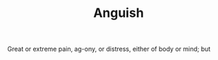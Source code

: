 ---
title: Anguish
letter: A
permalink: "/definitions/anguish.html"
body: Great or extreme pain, ag-ony, or distress, either of body or mind; but
published_at: '2018-07-07'
source: Black's Law Dictionary
layout: post
---